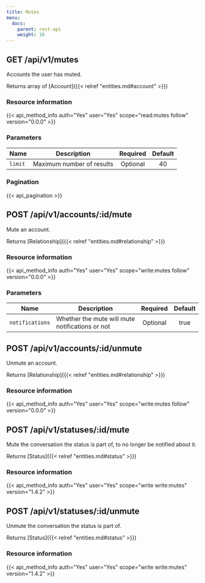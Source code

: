 ```yaml
---
title: Mutes
menu:
  docs:
    parent: rest-api
    weight: 10
---
```


## GET /api/v1/mutes

Accounts the user has muted.

Returns array of [Account]({{< relref "entities.md#account" >}})

### Resource information

{{< api_method_info auth="Yes" user="Yes" scope="read:mutes follow" version="0.0.0" >}}

### Parameters

|Name|Description|Required|Default|
|----|-----------|:------:|:-----:|
| `limit` | Maximum number of results | Optional | 40 |

### Pagination

{{< api_pagination >}}

## POST /api/v1/accounts/:id/mute

Mute an account.

Returns [Relationship]({{< relref "entities.md#relationship" >}})

### Resource information

{{< api_method_info auth="Yes" user="Yes" scope="write:mutes follow" version="0.0.0" >}}

### Parameters

|Name|Description|Required|Default|
|----|-----------|:------:|:-----:|
| `notifications` | Whether the mute will mute notifications or not | Optional | true |

## POST /api/v1/accounts/:id/unmute

Unmute an account.

Returns [Relationship]({{< relref "entities.md#relationship" >}})

### Resource information

{{< api_method_info auth="Yes" user="Yes" scope="write:mutes follow" version="0.0.0" >}}

## POST /api/v1/statuses/:id/mute

Mute the conversation the status is part of, to no longer be notified about it.

Returns [Status]({{< relref "entities.md#status" >}})

### Resource information

{{< api_method_info auth="Yes" user="Yes" scope="write write:mutes" version="1.4.2" >}}

## POST /api/v1/statuses/:id/unmute

Unmute the conversation the status is part of.

Returns [Status]({{< relref "entities.md#status" >}})

### Resource information

{{< api_method_info auth="Yes" user="Yes" scope="write write:mutes" version="1.4.2" >}}
